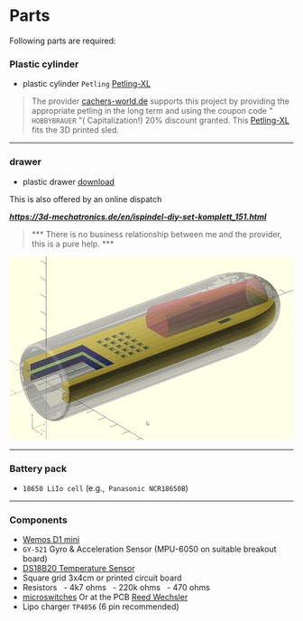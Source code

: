 # Parts

Following parts are required:

### Plastic cylinder

- plastic cylinder `Petling` [Petling-XL](http://cachers-world.de/en/Petling-XL)
> The provider [cachers-world.de](http://cachers-world.de/en/Petling-XL) supports this project by providing the appropriate petling in the long term and using the coupon code "` HOBBYBRAUER` "( Capitalization!) 20% discount granted.
This [Petling-XL](http://cachers-world.de/en/Petling-XL) fits the 3D printed sled.

***

### drawer

- plastic drawer [download](https://github.com/universam1/iSpindel/raw/master/drawer/)

This is also offered by an online dispatch

***https://3d-mechatronics.de/en/ispindel-diy-set-komplett_151.html***

> *** There is no business relationship between me and the provider, this is a pure help. ***

![Sled](/pics/Schlitten_cad.jpg)
***
### Battery pack

- `18650 LiIo cell` (e.g.,` Panasonic NCR18650B`)

***

### Components

- [Wemos D1 mini](https://www.wemos.cc/product/d1-mini.html)
- `GY-521` Gyro & Acceleration Sensor (MPU-6050 on suitable breakout board)
- [DS18B20 Temperature Sensor](https://www.maximintegrated.com/en/products/analog/sensors-and-sensor-interface/DS18B20.html)
- Square grid 3x4cm or printed circuit board
- Resistors
  - 4k7 ohms
  - 220k ohms
  - 470 ohms
- [microswitches](http://www.reichelt.de/Schiebeschalter/SS-ESP201/3/index.html?ACTION=3&LA=446&ARTICLE=112179&GROUPID=7595&artnr=SS+ESP201&SEARCH=SS%2BESP201)
Or at the PCB [Reed Wechsler](http://www.reichelt.de/Reedrelais/KSK-1C90/3/index.html?ACTION=3&LA=446&ARTICLE=27696&GROUPID=7617&artnr=KSK+1C90&SEARCH=KSK%2B1C90)
- Lipo charger `TP4056` (6 pin recommended)


